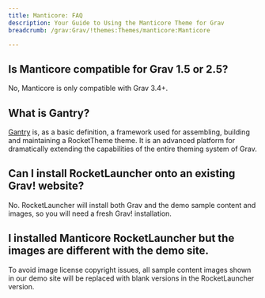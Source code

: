 ```yaml
---
title: Manticore: FAQ
description: Your Guide to Using the Manticore Theme for Grav
breadcrumb: /grav:Grav/!themes:Themes/manticore:Manticore

---
```


## Is Manticore compatible for Grav 1.5 or 2.5?

No, Manticore is only compatible with Grav 3.4+.

## What is Gantry?

[Gantry][gantry] is, as a basic definition, a framework used for assembling, building and maintaining a RocketTheme theme. It is an advanced platform for dramatically extending the capabilities of the entire theming system of Grav.

## Can I install RocketLauncher onto an existing Grav! website?

No. RocketLauncher will install both Grav and the demo sample content and images, so you will need a fresh Grav! installation.

## I installed Manticore RocketLauncher but the images are different with the demo site.

To avoid image license copyright issues, all sample content images shown in our demo site will be replaced with blank versions in the RocketLauncher version.

[gantry]: http://gantry.org/
[forum]: http://www.rockettheme.com/forum/grav-theme-manticore
[roksprocket]: http://www.rockettheme.com/grav/extensions/roksprocket